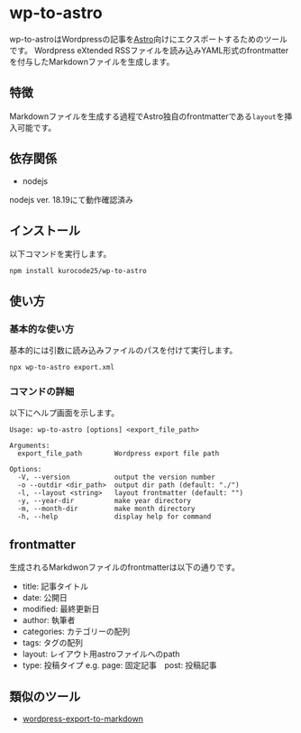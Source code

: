 # wp-to-astro
wp-to-astroはWordpressの記事を[Astro](https://astro.build/)向けにエクスポートするためのツールです。 Wordpress eXtended RSSファイルを読み込みYAML形式のfrontmatterを付与したMarkdownファイルを生成します。

## 特徴
Markdownファイルを生成する過程でAstro独自のfrontmatterである`layout`を挿入可能です。

## 依存関係
- nodejs

nodejs ver. 18.19にて動作確認済み
## インストール
以下コマンドを実行します。

```
npm install kurocode25/wp-to-astro
```

## 使い方
### 基本的な使い方
基本的には引数に読み込みファイルのパスを付けて実行します。

```
npx wp-to-astro export.xml
```

### コマンドの詳細
以下にヘルプ画面を示します。

```
Usage: wp-to-astro [options] <export_file_path>

Arguments:
  export_file_path        Wordpress export file path

Options:
  -V, --version           output the version number
  -o --outdir <dir_path>  output dir path (default: "./")
  -l, --layout <string>   layout frontmatter (default: "")
  -y, --year-dir          make year directory
  -m, --month-dir         make month directory
  -h, --help              display help for command
```

## frontmatter
生成されるMarkdwonファイルのfrontmatterは以下の通りです。

- title: 記事タイトル
- date: 公開日
- modified: 最終更新日
- author: 執筆者
- categories: カテゴリーの配列
- tags: タグの配列
- layout: レイアウト用astroファイルへのpath
- type: 投稿タイプ e.g. page: 固定記事　post: 投稿記事

## 類似のツール
- [wordpress-export-to-markdown](https://github.com/lonekorean/wordpress-export-to-markdown)
